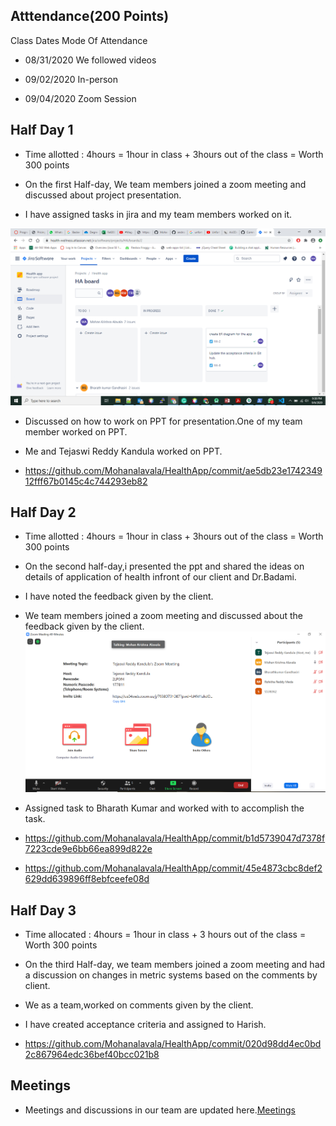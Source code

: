## Atttendance(200 Points)

Class Dates Mode Of Attendance

- 08/31/2020  We followed videos  

- 09/02/2020  In-person  

- 09/04/2020  Zoom Session  


## Half Day 1

- Time allotted : 4hours = 1hour in class + 3hours out of the class = Worth 300 points

- On the first Half-day, We team members joined a zoom meeting and discussed about project presentation.
- I have assigned tasks in jira and my team members worked on it.

![image](https://github.com/Mohanalavala/HealthApp/blob/master/JiraDashBoard%20(2).png?raw=true)

- Discussed on how to work on PPT for presentation.One of my team member worked on PPT.

- Me and Tejaswi Reddy Kandula worked on PPT.
- https://github.com/Mohanalavala/HealthApp/commit/ae5db23e174234912fff67b0145c4c744293eb82

## Half Day 2 

- Time allotted : 4hours = 1hour in class + 3hours out of the class = Worth 300 points

- On the second half-day,i presented the ppt and shared the ideas on details of application of health infront of our client and Dr.Badami.
- I have noted the feedback given by the client.
- We team members joined a zoom meeting and discussed about the feedback given by the client.
![image](https://github.com/Mohanalavala/HealthApp/blob/master/Contributions/Zoom%20meeting.PNG?raw=true)
- Assigned task to Bharath Kumar and worked with to accomplish the task.
- https://github.com/Mohanalavala/HealthApp/commit/b1d5739047d7378f7223cde9e6bb66ea899d822e 

- https://github.com/Mohanalavala/HealthApp/commit/45e4873cbc8def2629dd639896ff8ebfceefe08d 

## Half Day 3

- Time allocated : 4hours = 1hour in class + 3 hours out of the class = Worth 300 points

- On the third Half-day, we team members joined a zoom meeting and had a discussion on changes in metric systems based on the comments by client.

- We as a team,worked on comments given by the client.

- I have created acceptance criteria and assigned to Harish.
- https://github.com/Mohanalavala/HealthApp/commit/020d98dd4ec0bd2c867964edc36bef40bcc021b8

## Meetings

- Meetings and discussions in our team are updated here.[Meetings](https://github.com/Mohanalavala/HealthApp/blob/master/Contributions/meetings)